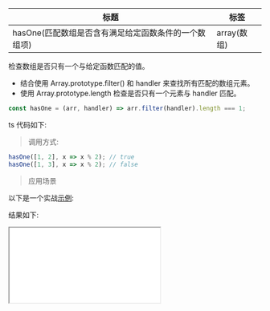 | 标题                                                 | 标签        |
| ---------------------------------------------------- | ----------- |
| hasOne(匹配数组是否含有满足给定函数条件的一个数组项) | array(数组) |

检查数组是否只有一个与给定函数匹配的值。

- 结合使用 Array.prototype.filter() 和 handler 来查找所有匹配的数组元素。
- 使用 Array.prototype.length 检查是否只有一个元素与 handler 匹配。

```js
const hasOne = (arr, handler) => arr.filter(handler).length === 1;
```

ts 代码如下:

<div class="code-editor" data-url="codes/javascript/ts/has-one.ts" data-language="typescript"></div>

> 调用方式:

```js
hasOne([1, 2], x => x % 2); // true
hasOne([1, 3], x => x % 2); // false
```

> 应用场景

以下是一个实战<a href="codes/javascript/html/has-one.html" target="_blank" rel="noopener noreferrer">示例</a>:

<div class="code-editor" data-url="codes/javascript/html/has-one.html" data-language="html"></div>

结果如下:

<iframe src="codes/javascript/html/has-one.html"></iframe>
